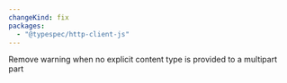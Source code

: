 ```yaml
---
changeKind: fix
packages:
  - "@typespec/http-client-js"
---
```


Remove warning when no explicit content type is provided to a multipart part